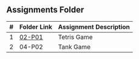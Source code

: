 ##  Assignments Folder

|   #   | Folder Link | Assignment Description |
| :---: | ----------- | ---------------------- |
|   1   | [02-P01](https://github.com/nageswarnandipati/5443-2D-nandipati/tree/main/Assignments/02-P01)   |   Tetris Game          |
|   2   |   04-P02    |   Tank Game            |
